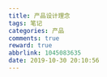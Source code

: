 ```yaml
---
title: 产品设计理念
tags: 笔记
categories: 产品
comments: true
reward: true
abbrlink: 1045083635
date: 2019-10-30 20:10:56
---
```


